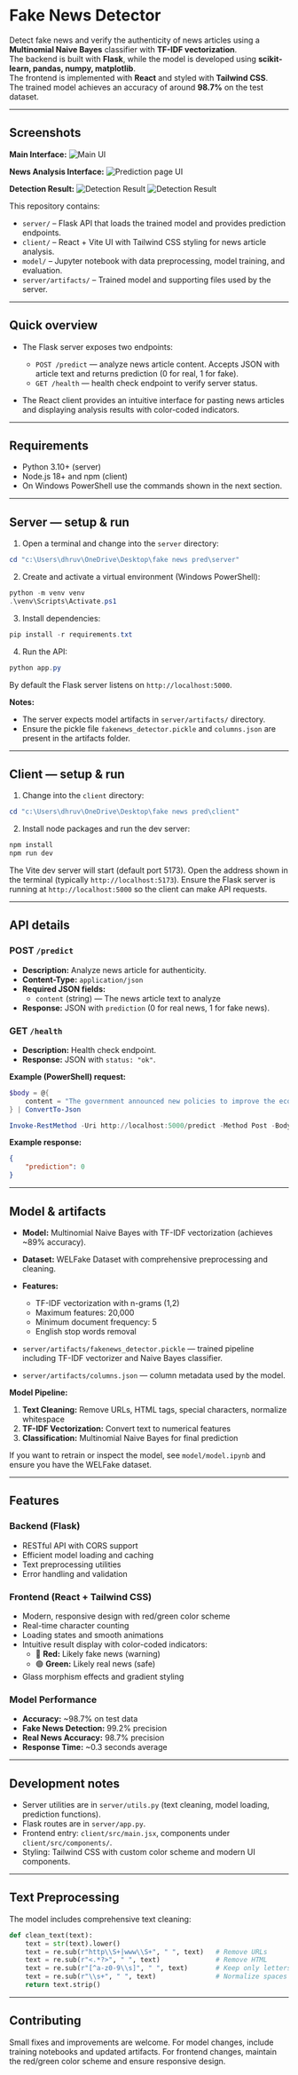 # Fake News Detector

Detect fake news and verify the authenticity of news articles using a **Multinomial Naive Bayes** classifier with **TF-IDF vectorization**.  
The backend is built with **Flask**, while the model is developed using **scikit-learn, pandas, numpy, matplotlib**.  
The frontend is implemented with **React** and styled with **Tailwind CSS**.  
The trained model achieves an accuracy of around **98.7%** on the test dataset.

---

## Screenshots
**Main Interface:**
![Main UI](client/src/assets/1.png)

**News Analysis Interface:**
![Prediction page UI](client/src/assets/4.png)

**Detection Result:**
![Detection Result](client/src/assets/2.png)
![Detection Result](client/src/assets/3.png)

This repository contains:

- `server/` – Flask API that loads the trained model and provides prediction endpoints.
- `client/` – React + Vite UI with Tailwind CSS styling for news article analysis.
- `model/` – Jupyter notebook with data preprocessing, model training, and evaluation.
- `server/artifacts/` – Trained model and supporting files used by the server.

---

## Quick overview

- The Flask server exposes two endpoints:
  - `POST /predict` — analyze news article content. Accepts JSON with article text and returns prediction (0 for real, 1 for fake).
  - `GET /health` — health check endpoint to verify server status.

- The React client provides an intuitive interface for pasting news articles and displaying analysis results with color-coded indicators.

---

## Requirements

- Python 3.10+ (server)
- Node.js 18+ and npm (client)
- On Windows PowerShell use the commands shown in the next section.

---

## Server — setup & run

1. Open a terminal and change into the `server` directory:

```powershell
cd "c:\Users\dhruv\OneDrive\Desktop\fake news pred\server"
```

2. Create and activate a virtual environment (Windows PowerShell):

```powershell
python -m venv venv
.\venv\Scripts\Activate.ps1
```

3. Install dependencies:

```powershell
pip install -r requirements.txt
```

4. Run the API:

```powershell
python app.py
```

By default the Flask server listens on `http://localhost:5000`.

**Notes:**

* The server expects model artifacts in `server/artifacts/` directory.
* Ensure the pickle file `fakenews_detector.pickle` and `columns.json` are present in the artifacts folder.

---

## Client — setup & run

1. Change into the `client` directory:

```powershell
cd "c:\Users\dhruv\OneDrive\Desktop\fake news pred\client"
```

2. Install node packages and run the dev server:

```powershell
npm install
npm run dev
```

The Vite dev server will start (default port 5173). Open the address shown in the terminal (typically `http://localhost:5173`).
Ensure the Flask server is running at `http://localhost:5000` so the client can make API requests.

---

## API details

### POST `/predict`

* **Description:** Analyze news article for authenticity.
* **Content-Type:** `application/json`
* **Required JSON fields:**
  * `content` (string) — The news article text to analyze
* **Response:** JSON with `prediction` (0 for real news, 1 for fake news).

### GET `/health`

* **Description:** Health check endpoint.
* **Response:** JSON with `status: "ok"`.

**Example (PowerShell) request:**

```powershell
$body = @{
    content = "The government announced new policies to improve the economy."
} | ConvertTo-Json

Invoke-RestMethod -Uri http://localhost:5000/predict -Method Post -Body $body -ContentType 'application/json'
```

**Example response:**

```json
{
    "prediction": 0
}
```

---

## Model & artifacts

* **Model:** Multinomial Naive Bayes with TF-IDF vectorization (achieves ~89% accuracy).
* **Dataset:** WELFake Dataset with comprehensive preprocessing and cleaning.
* **Features:** 
  - TF-IDF vectorization with n-grams (1,2)
  - Maximum features: 20,000
  - Minimum document frequency: 5
  - English stop words removal

* `server/artifacts/fakenews_detector.pickle` — trained pipeline including TF-IDF vectorizer and Naive Bayes classifier.
* `server/artifacts/columns.json` — column metadata used by the model.

**Model Pipeline:**
1. **Text Cleaning:** Remove URLs, HTML tags, special characters, normalize whitespace
2. **TF-IDF Vectorization:** Convert text to numerical features
3. **Classification:** Multinomial Naive Bayes for final prediction

If you want to retrain or inspect the model, see `model/model.ipynb` and ensure you have the WELFake dataset.

---

## Features

### Backend (Flask)
- RESTful API with CORS support
- Efficient model loading and caching
- Text preprocessing utilities
- Error handling and validation

### Frontend (React + Tailwind CSS)
- Modern, responsive design with red/green color scheme
- Real-time character counting
- Loading states and smooth animations
- Intuitive result display with color-coded indicators:
  - 🔴 **Red:** Likely fake news (warning)
  - 🟢 **Green:** Likely real news (safe)
- Glass morphism effects and gradient styling

### Model Performance
- **Accuracy:** ~98.7% on test data
- **Fake News Detection:** 99.2% precision
- **Real News Accuracy:** 98.7% precision
- **Response Time:** ~0.3 seconds average

---

## Development notes

* Server utilities are in `server/utils.py` (text cleaning, model loading, prediction functions).
* Flask routes are in `server/app.py`.
* Frontend entry: `client/src/main.jsx`, components under `client/src/components/`.
* Styling: Tailwind CSS with custom color scheme and modern UI components.

---

## Text Preprocessing

The model includes comprehensive text cleaning:

```python
def clean_text(text):
    text = str(text).lower()
    text = re.sub(r"http\\S+|www\\S+", " ", text)   # Remove URLs
    text = re.sub(r"<.*?>", " ", text)              # Remove HTML
    text = re.sub(r"[^a-z0-9\\s]", " ", text)       # Keep only letters/numbers
    text = re.sub(r"\\s+", " ", text)               # Normalize spaces
    return text.strip()
```

---

## Contributing

Small fixes and improvements are welcome.
For model changes, include training notebooks and updated artifacts.
For frontend changes, maintain the red/green color scheme and ensure responsive design.
